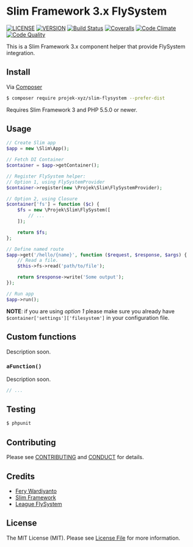 # Slim Framework 3.x FlySystem

[![LICENSE](https://img.shields.io/packagist/l/projek-xyz/slim-flysystem.svg?style=flat-square)](LICENSE.md)
[![VERSION](https://img.shields.io/packagist/v/projek-xyz/slim-flysystem.svg?style=flat-square)](https://github.com/projek-xyz/slim-flysystem/releases)
[![Build Status](https://img.shields.io/travis/projek-xyz/slim-flysystem/master.svg?branch=master&style=flat-square)](https://travis-ci.org/projek-xyz/slim-flysystem)
[![Coveralls](https://img.shields.io/coveralls/projek-xyz/slim-flysystem/master.svg?style=flat-square)](https://coveralls.io/github/projek-xyz/slim-flysystem)
[![Code Climate](https://img.shields.io/codeclimate/github/projek-xyz/slim-flysystem.svg?style=flat-square)](https://codeclimate.com/github/projek-xyz/slim-flysystem)
[![Code Quality](https://img.shields.io/sensiolabs/i/0b18f66c-8041-47c3-8004-6eef2b940d30.svg?style=flat-square)](https://insight.sensiolabs.com/projects/0b18f66c-8041-47c3-8004-6eef2b940d30)

This is a Slim Framework 3.x component helper that provide FlySystem integration.

## Install

Via [Composer](https://getcomposer.org/)

```bash
$ composer require projek-xyz/slim-flysystem --prefer-dist
```

Requires Slim Framework 3 and PHP 5.5.0 or newer.

## Usage

```php
// Create Slim app
$app = new \Slim\App();

// Fetch DI Container
$container = $app->getContainer();

// Register FlySystem helper:
// Option 1, using FlySystemProvider
$container->register(new \Projek\Slim\FlySystemProvider);

// Option 2, using Closure
$container['fs'] = function ($c) {
    $fs = new \Projek\Slim\FlySystem([
        // ...
    ]);

    return $fs;
};

// Define named route
$app->get('/hello/{name}', function ($request, $response, $args) {
    // Read a file.
    $this->fs->read('path/to/file');

    return $response->write('Some output');
});

// Run app
$app->run();
```

**NOTE**: if you are using _option 1_ please make sure you already have `$container['settings']['filesystem']` in your configuration file.

## Custom functions

Description soon.

### `aFunction()`

Description soon.

```php
// ...
```

## Testing

```bash
$ phpunit
```

## Contributing

Please see [CONTRIBUTING](CONTRIBUTING.md) and [CONDUCT](CONDUCT.md) for details.

## Credits

- [Fery Wardiyanto](http://feryardiant.me)
- [Slim Framework](http://www.slimframework.com)
- [League FlySystem](http://flysystem.thephpleague.com)

## License

The MIT License (MIT). Please see [License File](LICENSE.md) for more information.
